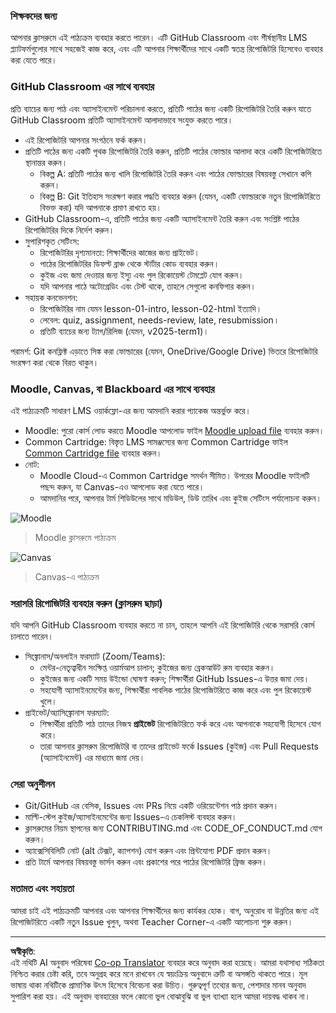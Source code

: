 <!--
CO_OP_TRANSLATOR_METADATA:
{
  "original_hash": "71009af209f81cc01a1f2d324200375f",
  "translation_date": "2025-10-03T09:11:17+00:00",
  "source_file": "for-teachers.md",
  "language_code": "bn"
}
-->
### শিক্ষকদের জন্য

আপনার ক্লাসরুমে এই পাঠ্যক্রম ব্যবহার করতে পারেন। এটি GitHub Classroom এবং শীর্ষস্থানীয় LMS প্ল্যাটফর্মগুলোর সাথে সহজেই কাজ করে, এবং এটি আপনার শিক্ষার্থীদের সাথে একটি স্বতন্ত্র রিপোজিটরি হিসেবেও ব্যবহার করা যেতে পারে।

### GitHub Classroom এর সাথে ব্যবহার

প্রতি ব্যাচের জন্য পাঠ এবং অ্যাসাইনমেন্ট পরিচালনা করতে, প্রতিটি পাঠের জন্য একটি রিপোজিটরি তৈরি করুন যাতে GitHub Classroom প্রতিটি অ্যাসাইনমেন্ট আলাদাভাবে সংযুক্ত করতে পারে।

- এই রিপোজিটরি আপনার সংগঠনে ফর্ক করুন।
- প্রতিটি পাঠের জন্য একটি পৃথক রিপোজিটরি তৈরি করুন, প্রতিটি পাঠের ফোল্ডার আলাদা করে একটি রিপোজিটরিতে স্থানান্তর করুন।
  - বিকল্প A: প্রতিটি পাঠের জন্য খালি রিপোজিটরি তৈরি করুন এবং পাঠের ফোল্ডারের বিষয়বস্তু সেখানে কপি করুন।
  - বিকল্প B: Git ইতিহাস সংরক্ষণ করার পদ্ধতি ব্যবহার করুন (যেমন, একটি ফোল্ডারকে নতুন রিপোজিটরিতে বিভক্ত করা) যদি আপনাকে প্রমাণ রাখতে হয়।
- GitHub Classroom-এ, প্রতিটি পাঠের জন্য একটি অ্যাসাইনমেন্ট তৈরি করুন এবং সংশ্লিষ্ট পাঠের রিপোজিটরির দিকে নির্দেশ করুন।
- সুপারিশকৃত সেটিংস:
  - রিপোজিটরির দৃশ্যমানতা: শিক্ষার্থীদের কাজের জন্য প্রাইভেট।
  - পাঠের রিপোজিটরির ডিফল্ট ব্রাঞ্চ থেকে স্টার্টার কোড ব্যবহার করুন।
  - কুইজ এবং জমা দেওয়ার জন্য ইস্যু এবং পুল রিকোয়েস্ট টেমপ্লেট যোগ করুন।
  - যদি আপনার পাঠে অটোগ্রেডিং এবং টেস্ট থাকে, তাহলে সেগুলো কনফিগার করুন।
- সহায়ক কনভেনশন:
  - রিপোজিটরির নাম যেমন lesson-01-intro, lesson-02-html ইত্যাদি।
  - লেবেল: quiz, assignment, needs-review, late, resubmission।
  - প্রতিটি ব্যাচের জন্য ট্যাগ/রিলিজ (যেমন, v2025-term1)।

পরামর্শ: Git কনফ্লিক্ট এড়াতে সিঙ্ক করা ফোল্ডারের (যেমন, OneDrive/Google Drive) ভিতরে রিপোজিটরি সংরক্ষণ করা থেকে বিরত থাকুন।

### Moodle, Canvas, বা Blackboard এর সাথে ব্যবহার

এই পাঠ্যক্রমটি সাধারণ LMS ওয়ার্কফ্লো-এর জন্য আমদানি করার প্যাকেজ অন্তর্ভুক্ত করে।

- Moodle: পুরো কোর্স লোড করতে Moodle আপলোড ফাইল [Moodle upload file](../../../../../../../teaching-files/webdev-moodle.mbz) ব্যবহার করুন।
- Common Cartridge: বিস্তৃত LMS সামঞ্জস্যের জন্য Common Cartridge ফাইল [Common Cartridge file](../../../../../../../teaching-files/webdev-common-cartridge.imscc) ব্যবহার করুন।
- নোট:
  - Moodle Cloud-এ Common Cartridge সমর্থন সীমিত। উপরের Moodle ফাইলটি পছন্দ করুন, যা Canvas-এও আপলোড করা যেতে পারে।
  - আমদানির পরে, আপনার টার্ম শিডিউলের সাথে মডিউল, ডিউ তারিখ এবং কুইজ সেটিংস পর্যালোচনা করুন।

![Moodle](../../translated_images/moodle.94eb93d714a50cb2c97435b408017dee224348b61bc86203ffd43a4f4e57b95f.bn.png)
> Moodle ক্লাসরুমে পাঠ্যক্রম

![Canvas](../../translated_images/canvas.fbd605ff8e5b8aff567d398528ce113db304446b90b9cad55c654de3fdfcda34.bn.png)
> Canvas-এ পাঠ্যক্রম

### সরাসরি রিপোজিটরি ব্যবহার করুন (ক্লাসরুম ছাড়া)

যদি আপনি GitHub Classroom ব্যবহার করতে না চান, তাহলে আপনি এই রিপোজিটরি থেকে সরাসরি কোর্স চালাতে পারেন।

- সিঙ্ক্রোনাস/অনলাইন ফরম্যাট (Zoom/Teams):
  - মেন্টর-নেতৃত্বাধীন সংক্ষিপ্ত ওয়ার্মআপ চালান; কুইজের জন্য ব্রেকআউট রুম ব্যবহার করুন।
  - কুইজের জন্য একটি সময় উইন্ডো ঘোষণা করুন; শিক্ষার্থীরা GitHub Issues-এ উত্তর জমা দেয়।
  - সহযোগী অ্যাসাইনমেন্টের জন্য, শিক্ষার্থীরা পাবলিক পাঠের রিপোজিটরিতে কাজ করে এবং পুল রিকোয়েস্ট খুলে।
- প্রাইভেট/অ্যাসিঙ্ক্রোনাস ফরম্যাট:
  - শিক্ষার্থীরা প্রতিটি পাঠ তাদের নিজস্ব **প্রাইভেট** রিপোজিটরিতে ফর্ক করে এবং আপনাকে সহযোগী হিসেবে যোগ করে।
  - তারা আপনার ক্লাসরুম রিপোজিটরি বা তাদের প্রাইভেট ফর্কে Issues (কুইজ) এবং Pull Requests (অ্যাসাইনমেন্ট) এর মাধ্যমে জমা দেয়।

### সেরা অনুশীলন

- Git/GitHub এর বেসিক, Issues এবং PRs নিয়ে একটি ওরিয়েন্টেশন পাঠ প্রদান করুন।
- মাল্টি-স্টেপ কুইজ/অ্যাসাইনমেন্টের জন্য Issues-এ চেকলিস্ট ব্যবহার করুন।
- ক্লাসরুমের নিয়ম স্থাপনের জন্য CONTRIBUTING.md এবং CODE_OF_CONDUCT.md যোগ করুন।
- অ্যাক্সেসিবিলিটি নোট (alt টেক্সট, ক্যাপশন) যোগ করুন এবং প্রিন্টযোগ্য PDF প্রদান করুন।
- প্রতি টার্মে আপনার বিষয়বস্তু ভার্সন করুন এবং প্রকাশের পরে পাঠের রিপোজিটরি ফ্রিজ করুন।

### মতামত এবং সহায়তা

আমরা চাই এই পাঠ্যক্রমটি আপনার এবং আপনার শিক্ষার্থীদের জন্য কার্যকর হোক। বাগ, অনুরোধ বা উন্নতির জন্য এই রিপোজিটরিতে একটি নতুন Issue খুলুন, অথবা Teacher Corner-এ একটি আলোচনা শুরু করুন।

---

**অস্বীকৃতি**:  
এই নথিটি AI অনুবাদ পরিষেবা [Co-op Translator](https://github.com/Azure/co-op-translator) ব্যবহার করে অনুবাদ করা হয়েছে। আমরা যথাসাধ্য সঠিকতা নিশ্চিত করার চেষ্টা করি, তবে অনুগ্রহ করে মনে রাখবেন যে স্বয়ংক্রিয় অনুবাদে ত্রুটি বা অসঙ্গতি থাকতে পারে। মূল ভাষায় থাকা নথিটিকে প্রামাণিক উৎস হিসেবে বিবেচনা করা উচিত। গুরুত্বপূর্ণ তথ্যের জন্য, পেশাদার মানব অনুবাদ সুপারিশ করা হয়। এই অনুবাদ ব্যবহারের ফলে কোনো ভুল বোঝাবুঝি বা ভুল ব্যাখ্যা হলে আমরা দায়বদ্ধ থাকব না।